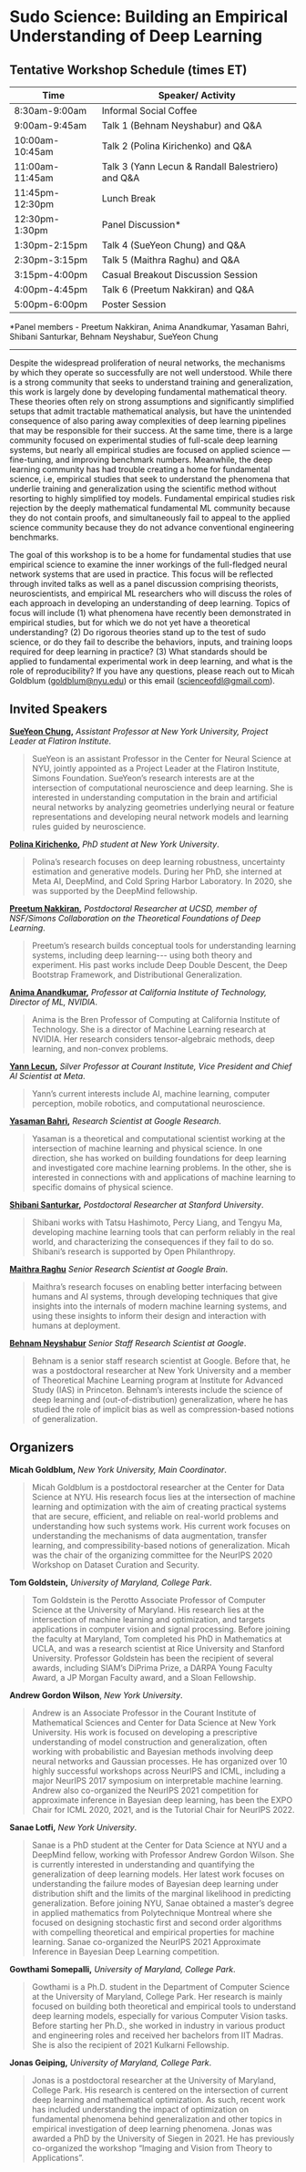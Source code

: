 # Sudo Science: Building an Empirical Understanding of Deep Learning

## Tentative Workshop Schedule (times ET)


| Time    	| Speaker/ Activity   	     | 
|---------	|-----------	     |
| 8:30am-9:00am 	| Informal Social Coffee	     | 
| 9:00am-9:45am    | Talk 1 (Behnam Neyshabur) and Q&A | 
|10:00am-10:45am |  Talk 2 (Polina Kirichenko) and Q&A |
| 11:00am-11:45am |Talk 3 (Yann Lecun & Randall Balestriero) and Q&A |
| 11:45pm-12:30pm| Lunch Break |
| 12:30pm-1:30pm |Panel Discussion* |
|1:30pm-2:15pm | Talk 4 (SueYeon Chung) and Q&A |
|2:30pm-3:15pm |Talk 5 (Maithra Raghu) and Q&A |
|3:15pm-4:00pm | Casual Breakout Discussion Session |
|4:00pm-4:45pm | Talk 6 (Preetum Nakkiran) and Q&A |
|5:00pm-6:00pm | Poster Session | 

*Panel members - Preetum Nakkiran, Anima Anandkumar, Yasaman Bahri, Shibani Santurkar, Behnam Neyshabur, SueYeon Chung

----

Despite the widespread proliferation of neural networks, the mechanisms by which they operate so successfully are not well understood.  While there is a strong community that seeks to understand training and generalization, this work is largely done by developing fundamental mathematical theory. These theories often rely on strong assumptions and significantly simplified setups that admit tractable mathematical analysis, but have the unintended consequence of also paring away complexities of deep learning pipelines that may be responsible for their success.  At the same time, there is a large community focused on experimental studies of full-scale deep learning systems, but nearly all empirical studies are focused on applied science — fine-tuning, and improving benchmark numbers. Meanwhile, the deep learning community has had trouble creating a home for fundamental science, i.e, empirical studies that seek to understand the phenomena that underlie training and generalization using the scientific method without resorting to highly simplified toy models.  Fundamental empirical studies risk rejection by the deeply mathematical fundamental ML community because they do not contain proofs, and simultaneously fail to appeal to the applied science community because they do not advance conventional engineering benchmarks.  

The goal of this workshop is to be a home for fundamental studies that use empirical science to examine the inner workings of the full-fledged neural network systems that are used in practice.  This focus will be reflected through invited talks as well as a panel discussion comprising theorists, neuroscientists, and empirical ML researchers who will discuss the roles of each approach in developing an understanding of deep learning.  Topics of focus will include (1) what phenomena have recently been demonstrated in empirical studies, but for which we do not yet have a theoretical understanding? (2) Do rigorous theories stand up to the test of sudo science, or do they fail to describe the behaviors, inputs, and training loops required for deep learning in practice? (3) What standards should be applied to fundamental experimental work in deep learning, and what is the role of reproducibility? If you have any questions, please reach out to Micah Goldblum (<goldblum@nyu.edu>) or this email (<scienceofdl@gmail.com>).


## Invited Speakers

**[SueYeon Chung](),** _Assistant Professor at New York University, Project Leader at Flatiron Institute_.
>SueYeon is an assistant Professor in the Center for Neural Science at NYU,  jointly appointed as a Project Leader at the Flatiron Institute, Simons Foundation. SueYeon’s research interests are at the intersection of computational neuroscience and deep learning. She is interested in understanding computation in the brain and artificial neural networks by analyzing geometries underlying neural or feature representations and developing neural network models and learning rules guided by neuroscience.

**[Polina Kirichenko](),** _PhD student at New York University_.
>Polina’s research focuses on deep learning robustness, uncertainty estimation and generative models. During her PhD, she interned at Meta AI, DeepMind, and Cold Spring Harbor Laboratory. In 2020, she was supported by the DeepMind fellowship.

**[Preetum Nakkiran](),** _Postdoctoral Researcher at UCSD, member of NSF/Simons Collaboration on the Theoretical Foundations of Deep Learning_.
>Preetum’s research builds conceptual tools for understanding learning systems, including deep learning--- using both theory and experiment. His past works include Deep Double Descent, the Deep Bootstrap Framework, and Distributional Generalization.

**[Anima Anandkumar](),** _Professor at California Institute of Technology, Director of ML, NVIDIA_.
>Anima is the Bren Professor of Computing at California Institute of Technology. She is a director of Machine Learning research at NVIDIA. Her research considers tensor-algebraic methods, deep learning, and non-convex problems.

**[Yann Lecun](),** _Silver Professor at Courant Institute, Vice President and Chief AI Scientist at Meta_.
> Yann’s current interests include AI, machine learning, computer perception, mobile robotics, and computational neuroscience. 

**[Yasaman Bahri](),** _Research Scientist at Google Research_.
>Yasaman is a theoretical and computational scientist working at the intersection of machine learning and physical science. In one direction, she has worked on building foundations for deep learning and investigated core machine learning problems. In the other, she is interested in connections with and applications of machine learning to specific domains of physical science.

**[Shibani Santurkar](),** _Postdoctoral Researcher at Stanford University_.
>Shibani works with Tatsu Hashimoto, Percy Liang, and Tengyu Ma, developing machine learning tools that can perform reliably in the real world, and characterizing the consequences if they fail to do so. Shibani’s research is supported by Open Philanthropy.

**[Maithra Raghu]()** _Senior Research Scientist at Google Brain_.
>Maithra’s research focuses on enabling better interfacing between humans and AI systems, through developing techniques that give insights into the internals of modern machine learning systems, and using these insights to inform their design and interaction with humans at deployment.

**[Behnam Neyshabur]()** _Senior Staff Research Scientist at Google_.
>Behnam is a senior staff research scientist at Google. Before that, he was a postdoctoral researcher at New York University and a member of Theoretical Machine Learning program at Institute for Advanced Study (IAS) in Princeton. Behnam’s interests include the science of deep learning and (out-of-distribution) generalization, where he has studied the role of implicit bias as well as compression-based notions of generalization.


## Organizers

**Micah Goldblum,** _New York University, Main Coordinator_.
> Micah Goldblum is a postdoctoral researcher at the Center for Data Science at NYU.  His research focus lies at the intersection of machine learning and optimization with the aim of creating practical systems that are secure, efficient, and reliable on real-world problems and understanding how such systems work. His current work focuses on understanding the mechanisms of data augmentation, transfer learning, and compressibility-based notions of generalization.  Micah was the chair of the organizing committee for the NeurIPS 2020 Workshop on Dataset Curation and Security.

**Tom Goldstein,** _University of Maryland, College Park_.
>Tom Goldstein is the Perotto Associate Professor of Computer Science at the University of Maryland.  His research lies at the intersection of machine learning and optimization, and targets applications in computer vision and signal processing. Before joining the faculty at Maryland, Tom completed his PhD in Mathematics at UCLA, and was a research scientist at Rice University and Stanford University. Professor Goldstein has been the recipient of several awards, including SIAM’s DiPrima Prize, a DARPA Young Faculty Award, a JP Morgan Faculty award, and a Sloan Fellowship.

**Andrew Gordon Wilson**, _New York University_.
>Andrew is an Associate Professor in the Courant Institute of Mathematical Sciences and Center for Data Science at New York University. His work is focused on developing a prescriptive understanding of model construction and generalization, often working with probabilistic and Bayesian methods involving deep neural networks and Gaussian processes. He has organized over 10 highly successful workshops across NeurIPS and ICML, including a major NeurIPS 2017 symposium on interpretable machine learning. Andrew also co-organized the NeurIPS 2021 competition for approximate inference in Bayesian deep learning, has been the EXPO Chair for ICML 2020, 2021, and is the Tutorial Chair for NeurIPS 2022.

**Sanae Lotfi,** _New York University_.
> Sanae is a PhD student at the Center for Data Science at NYU and a DeepMind fellow, working with Professor Andrew Gordon Wilson. She is currently interested in understanding and quantifying the generalization of deep learning models. Her latest work focuses on understanding the failure modes of Bayesian deep learning under distribution shift and the limits of the marginal likelihood in predicting generalization. Before joining NYU, Sanae obtained a master’s degree in applied mathematics from Polytechnique Montreal where she focused on designing stochastic first and second order algorithms with compelling theoretical and empirical properties for machine learning. Sanae co-organized the NeurIPS 2021 Approximate Inference in Bayesian Deep Learning competition. 

**Gowthami Somepalli,** _University of Maryland, College Park_.
> Gowthami is a Ph.D. student in the Department of Computer Science at the University of Maryland, College Park. Her research is mainly focused on building both theoretical and empirical tools to understand deep learning models, especially for various Computer Vision tasks. Before starting her Ph.D., she worked in industry in various product and engineering roles and received her bachelors from IIT Madras. She is also the recipient of 2021 Kulkarni Fellowship.

**Jonas Geiping,** _University of Maryland, College Park_.
> Jonas is a postdoctoral researcher at the University of Maryland, College Park. His research is centered on the intersection of current deep learning and mathematical optimization. As such, recent work has included understanding the impact of optimization on fundamental phenomena behind generalization and other topics in empirical investigation of deep learning phenomena. Jonas was awarded a PhD by the University of Siegen in 2021. He has previously co-organized the workshop  “Imaging and Vision from Theory to Applications”.



